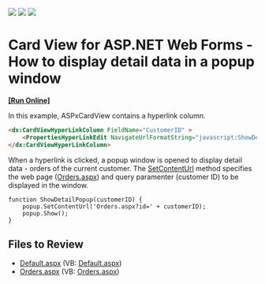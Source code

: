 <!-- default badges list -->
![](https://img.shields.io/endpoint?url=https://codecentral.devexpress.com/api/v1/VersionRange/128530163/15.2.4%2B)
[![](https://img.shields.io/badge/Open_in_DevExpress_Support_Center-FF7200?style=flat-square&logo=DevExpress&logoColor=white)](https://supportcenter.devexpress.com/ticket/details/T339685)
[![](https://img.shields.io/badge/📖_How_to_use_DevExpress_Examples-e9f6fc?style=flat-square)](https://docs.devexpress.com/GeneralInformation/403183)
<!-- default badges end -->

# Card View for ASP.NET Web Forms - How to display detail data in a popup window
<!-- run online -->
**[[Run Online]](https://codecentral.devexpress.com/t339685/)**
<!-- run online end -->

In this example, ASPxCardView contains a hyperlink column. 

```aspx
<dx:CardViewHyperLinkColumn FieldName="CustomerID" >
    <PropertiesHyperLinkEdit NavigateUrlFormatString="javascript:ShowDetailPopup('{0}');" Text="Show Orders" />
</dx:CardViewHyperLinkColumn>
```

When a hyperlink is clicked, a popup window is opened to display detail data - orders of the current customer. The [SetContentUrl](https://docs.devexpress.com/AspNet/js-ASPxClientPopupControlBase.SetContentUrl(url)) method specifies the web page ([Orders.aspx](./CS/Orders.aspx)) and query paramenter (customer ID) to be displayed in the window.

```jscript
function ShowDetailPopup(customerID) {
    popup.SetContentUrl('Orders.aspx?id=' + customerID);
    popup.Show();
}
```

## Files to Review

* [Default.aspx](./CS/Default.aspx) (VB: [Default.aspx](./VB/Default.aspx))
* [Orders.aspx](./CS/Orders.aspx) (VB: [Orders.aspx](./VB/Orders.aspx))
